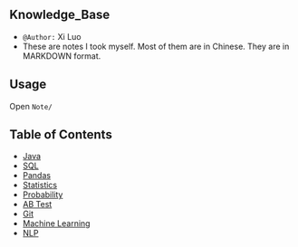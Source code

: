 ## Knowledge_Base
- `@Author:` Xi Luo
- These are notes I took myself. Most of them are in Chinese. They are in MARKDOWN format.

## Usage
Open `Note/`

## Table of Contents
- [Java](Notes/Java.md)
- [SQL](Notes/SQL.md)
- [Pandas](Notes/Pandas.md)
- [Statistics](Notes/Statistics.md)
- [Probability](Notes/Probability.md)
- [AB Test](Notes/AB%20Test.md)
- [Git](Notes/git.md)
- [Machine Learning](Notes/Machine%20Learning.md)
- [NLP](Notes/NLP.md)
